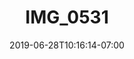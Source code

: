 ---
title: IMG_0531
date: 2019-06-28T10:16:14-07:00
draft: false
location: Leavenworth WA
img_url: https://d17enza3bfujl8.cloudfront.net/IMG_0531.jpg
original_fn: ""
tags:
- Leavenworth, WA
- Shay
- biking
- camping

---